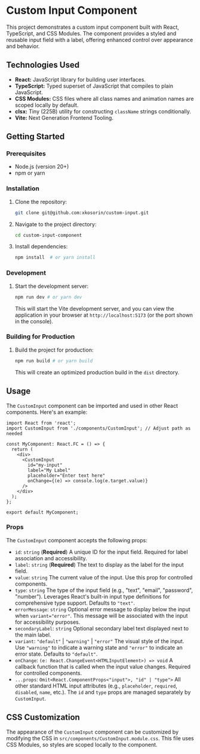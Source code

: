 # Custom Input Component

This project demonstrates a custom input component built with React, TypeScript, and CSS Modules. The component provides a styled and reusable input field with a label, offering enhanced control over appearance and behavior.

## Technologies Used

*   **React:** JavaScript library for building user interfaces.
*   **TypeScript:** Typed superset of JavaScript that compiles to plain JavaScript.
*   **CSS Modules:** CSS files where all class names and animation names are scoped locally by default.
*   **clsx:** Tiny (225B) utility for constructing `className` strings conditionally.
*   **Vite:** Next Generation Frontend Tooling.

## Getting Started

### Prerequisites

*   Node.js (version 20+)
*   npm or yarn

### Installation

1.  Clone the repository:

    ```bash
    git clone git@github.com:xkosorin/custom-input.git
    ```

2.  Navigate to the project directory:

    ```bash
    cd custom-input-component
    ```

3.  Install dependencies:

    ```bash
    npm install  # or yarn install
    ```

### Development

1.  Start the development server:

    ```bash
    npm run dev # or yarn dev
    ```

    This will start the Vite development server, and you can view the application in your browser at `http://localhost:5173` (or the port shown in the console).

### Building for Production

1.  Build the project for production:

    ```bash
    npm run build # or yarn build
    ```

    This will create an optimized production build in the `dist` directory.

## Usage

The `CustomInput` component can be imported and used in other React components. Here's an example:

```tsx
import React from 'react';
import CustomInput from './components/CustomInput'; // Adjust path as needed

const MyComponent: React.FC = () => {
  return (
    <div>
      <CustomInput
        id="my-input"
        label="My Label"
        placeholder="Enter text here"
        onChange={(e) => console.log(e.target.value)}
      />
    </div>
  );
};

export default MyComponent;
```

### Props

The `CustomInput` component accepts the following props:

*   `id`: `string` (**Required**) A unique ID for the input field. Required for label association and accessibility.
*   `label`: `string` (**Required**) The text to display as the label for the input field.
*   `value`: `string` The current value of the input. Use this prop for controlled components.
*   `type`: `string` The type of the input field (e.g., "text", "email", "password", "number"). Leverages React's built-in input type definitions for comprehensive type support. Defaults to `"text"`.
*   `errorMessage`: `string` Optional error message to display below the input when `variant="error"`. This message will be associated with the input for accessibility purposes.
*   `secondaryLabel`: `string` Optional secondary label text displayed next to the main label.
*   `variant`: `"default"` | `"warning"` | `"error"` The visual style of the input. Use `"warning"` to indicate a warning state and `"error"` to indicate an error state. Defaults to `"default"`.
*   `onChange`: `(e: React.ChangeEvent<HTMLInputElement>) => void` A callback function that is called when the input value changes. Required for controlled components.
*   `...props`: `Omit<React.ComponentProps<"input">, "id" | "type">` All other standard HTML input attributes (e.g., `placeholder`, `required`, `disabled`, `name`, etc.). The `id` and `type` props are managed separately by `CustomInput`.

## CSS Customization

The appearance of the `CustomInput` component can be customized by modifying the CSS in `src/components/CustomInput.module.css`. This file uses CSS Modules, so styles are scoped locally to the component.
